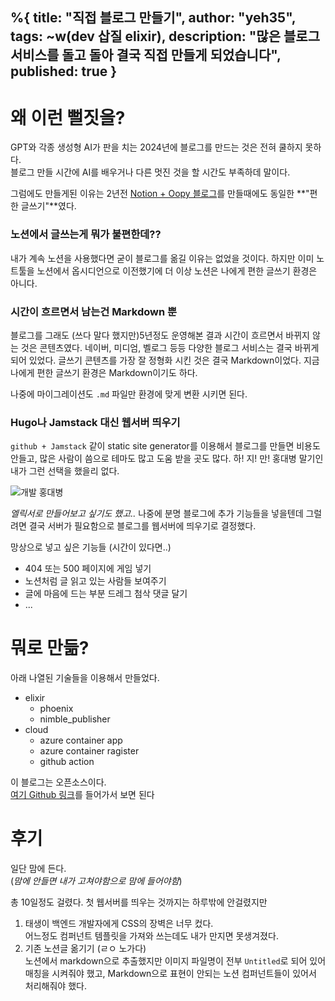%{
title: "직접 블로그 만들기",
author: "yeh35",
tags: ~w(dev 삽질 elixir),
description: "많은 블로그 서비스를 돌고 돌아 결국 직접 만들게 되었습니다",
published: true
}
---

# 왜 이런 뻘짓을?
GPT와 각종 생성형 AI가 판을 치는 2024년에 블로그를 만드는 것은 전혀 쿨하지 못하다.  
블로그 만들 시간에 AI를 배우거나 다른 멋진 것을 할 시간도 부족하데 말이다.

그럼에도 만들게된 이유는 2년전 [Notion + Oopy 블로그](/posts/Notion%20%EB%B8%94%EB%A1%9C%EA%B7%B8%20%EC%82%BD%EC%A7%88%EA%B8%B0%20with%20Oopy)를 만들때에도 동일한 **"편한 글쓰기"**였다.

### 노션에서 글쓰는게 뭐가 불편한데??
내가 계속 노션을 사용했다면 굳이 블로그를 옮길 이유는 없었을 것이다. 하지만 이미 노트툴을 노션에서 옵시디언으로 이전했기에 더 이상 노션은 나에게 편한 글쓰기 환경은 아니다.

### 시간이 흐르면서 남는건 Markdown 뿐
블로그를 그래도 (쓰다 말다 했지만)5년정도 운영해본 결과 시간이 흐르면서 바뀌지 않는 것은 콘텐츠였다. 네이버, 미디엄, 벨로그 등등 다양한 블로그 서비스는 결국 바뀌게 되어 있었다.
글쓰기 콘텐츠를 가장 잘 정형화 시킨 것은 결국 Markdown이었다.
지금 나에게 편한 글쓰기 환경은 Markdown이기도 하다.

나중에 마이그레이션도 `.md` 파일만 환경에 맞게 변환 시키면 된다.

### Hugo나 Jamstack 대신 웹서버 띄우기
`github + Jamstack` 같이 static site generator를 이용해서 블로그를 만들면 비용도 안들고, 많은 사람이 씀으로 테마도 많고 도움 받을 곳도 많다.
하! 지! 만! 홍대병 말기인 내가 그런 선택을 했을리 없다.

![개발 홍대병](/images/posts/f0d4d8e0-0cd9-42c1-a30f-8ef29dbab1c4.png)

*엘릭서로 만들어보고 싶기도 했고..* 나중에 분명 블로그에 추가 기능들을 넣을텐데 그럴려면 결국 서버가 필요함으로 블로그를 웹서버에 띄우기로 결정했다.

망상으로 넣고 싶은 기능들 (시간이 있다면..)
- 404 또는 500 페이지에 게임 넣기
- 노션처럼 글 읽고 있는 사람들 보여주기
- 글에 마음에 드는 부분 드레그 첨삭 댓글 달기
- ...

# 뭐로 만듦?
아래 나열된 기술들을 이용해서 만들었다.
- elixir
  - phoenix
  - nimble_publisher
- cloud 
  - azure container app
  - azure container ragister
  - github action


이 블로그는 오픈소스이다.  
[여기 Github 링크](https://github.com/Yeh35/yeh35_blog_system)를 들어가서 보면 된다

# 후기
일단 맘에 든다.    
(*맘에 안들면 내가 고쳐야함으로 맘에 들어야함*)

총 10일정도 걸렸다.
첫 웹서버를 띄우는 것까지는 하루밖에 안걸렸지만
1. 태생이 백엔드 개발자에게 CSS의 장벽은 너무 컸다.   
   어느정도 컴퍼넌트 템플릿을 가져와 쓰는데도 내가 만지면 못생겨졌다. 
2. 기존 노션글 옮기기 (ㄹㅇ 노가다)   
   노션에서 markdown으로 추출했지만 이미지 파일명이 전부 `Untitled`로 되어 있어 매칭을 시켜줘야 했고, Markdown으로 표현이 안되는 노션 컴퍼넌트들이 있어서 처리해줘야 했다.

